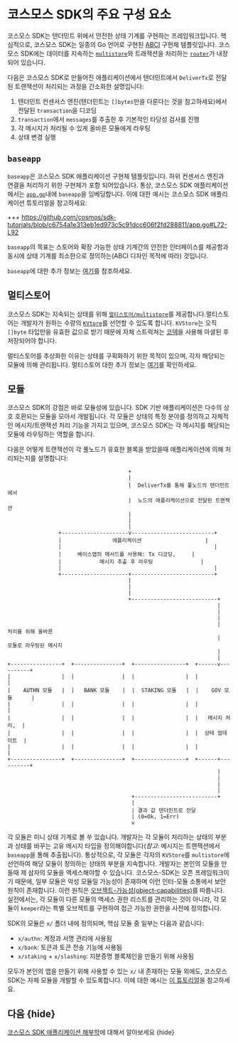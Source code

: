 <!--
order: 4
-->

# 코스모스 SDK의 주요 구성 요소

코스모스 SDK는 텐더민트 위에서 안전한 상태 기계를 구현하는 프레임워크입니다. 핵심적으로, 코스모스 SDK는 일종의 Go 언어로 구현된 [ABCI](./sdk-app-architecture.md#abci) 구현체 템플릿입니다. 코스모스 SDK에는 데이터를 지속하는 [`multistore`](../core/store.md#multistore)와 트래잭션을 처리하는 [`router`](../core/baseapp.md#routing)가 내장되어 있습니다.

다음은 코스모스 SDK로 만들어진 애플리케이션에서 텐더민트에서 `DeliverTx`로 전달된 트랜잭션이 처리되는 과정을 간소화한 설명입니다:

1. 텐더민트 컨센서스 엔진(텐더민트는 `[]bytes`만을 다룬다는 것을 참고하세요)에서 전달된 `transaction`을 디코딩
2. `transaction`에서 `messages`를 추출한 후 기본적인 타당성 검사를 진행
3. 각 메시지가 처리될 수 있게 올바른 모듈에게 라우팅
4. 상태 변경 실행

## `baseapp`

`baseapp`은 코스모스 SDK 애플리케이션 구현체 템플릿입니다. 하위 컨센서스 엔진과 연결을 처리하기 위한 구현체가 포함 되어있습니다. 통상, 코스모스 SDK 애플리케이션에서는 [`app.go`](../basics/app-anatomy.md#core-application-file)내에 `baseapp`을 임베딩합니다. 이에 대한 예시는 코스모스 SDK 애플리케이션 튜토리얼을 참고하세요:

+++ https://github.com/cosmos/sdk-tutorials/blob/c6754a1e313eb1ed973c5c91dcc606f2fd288811/app.go#L72-L92

`baseapp`의 목표는 스토어와 확장 가능한 상태 기계간의 안전한 인터페이스를 제공함과 동시에 상태 기계를 최소한으로 정의하는(ABCI 디자인 목적에 따라) 것입니다.

`baseapp`에 대한 추가 정보는 [여기](../core/baseapp.md)를 참조하세요.

## 멀티스토어

코스모스 SDK는 지속되는 상태를 위해 [`멀티스토어/multistore`](../core/store.md#multistore)를 제공합니다.멀티스토어는 개발자가 원하는 수량의 [`KVtore`](../core/store.md#base-layer-kvtores)를 선언할 수 있도록 합니다. `KVStore`는 오직 `[]byte` 타입만을 유효한 값으로 받기 때문에 자체 스트럭쳐는 [코덱](../core/encoding.md)을 사용해 마셜된 후 저장되어야 합니다.

멀티스토어를 추상화한 이유는 상태를 구획화하기 위한 목적이 있으며, 각자 해당되는 모듈에 의해 관리됩니다. 멀티스토어 대한 추가 정보는 [여기](../core/store.md#multistore)를 확인하세요.

## 모듈

코스모스 SDK의 강점은 바로 모듈성에 있습니다. SDK 기반 애플리케이션은 다수의 상호 호환되는 모듈을 모아서 개발됩니다. 각 모듈은 상태의 특정 분야를 정의하고 자체적인 메시지/트랜잭션 처리 기능을 가지고 있으며, 코스모스 SDK는 각 메시지를 해당되는 모듈에 라우팅하는 역할을 합니다.

다음은 어떻게 트랜잭션이 각 풀노드가 유효한 블록을 받았을때 애플리케이션에 의해 처리되는지를 설명합니다:

```
                                      +
                                      |
                                      |  DeliverTx를 통해 풀노드의 텐더민트에서
                                      |  노드의 애플리케이션으로 전달된 트랜잭션
                                      |
                                      |
                                      |
                +---------------------v--------------------------+
                |                애플리케이션                    |
                |                                                |
                |     베이스앱의 메서드를 사용해: Tx 디코딩,     |
                |            메시지 추출 후 라우팅               |
                |                                                |
                +---------------------+--------------------------+
                                      |
                                      |
                                      |
                                      +---------------------------+
                                                                  |
                                                                  |
                                                                  |
                                                                  |  처리를 위해 올바른
                                                                  |  모듈로 라우팅된 메시지
                                                                  |
                                                                  |
+----------------+  +---------------+  +----------------+  +------v----------+
|                |  |               |  |                |  |                 |
|    AUTHN 모듈   |  |   BANK 모듈    |  |  STAKING 모듈   |  |    GOV 모듈      |
|                |  |               |  |                |  |                 |
|                |  |               |  |                |  |   메시지 처리,  |
|                |  |               |  |                |  |  상태 업데이트  |
|                |  |               |  |                |  |                 |
+----------------+  +---------------+  +----------------+  +------+----------+
                                                                  |
                                                                  |
                                                                  |
                                                                  |
                                       +--------------------------+
                                       |
                                       | 결과 값 텐더민트로 전달
                                       | (0=Ok, 1=Err)
                                       v
```

각 모듈은 미니 상태 기계로 볼 쑤 있습니다. 개발자는 각 모듈이 처리하는 상태의 부분과 상태를 바꾸는 고유 메시지 타입을 정의해야합니다(*참고*: 메시지는 트랜잭션에서 `baseapp`을 통해 추출됩니다). 통상적으로, 각 모듈은 각자의 `KVStore`를 `multistore`에 선언하여 해당 모듈이 정의하는 상태의 부분을 지속합니다. 개발자는 본인의 모듈을 만들때 제 삼자의 모듈을 액세스해야할 수 있습니다. 코스모스-SDK는 오픈 프레임워크이기 때문에, 일부 모듈은 악성 모듈일 가능성이 존재하며 이런 인터-모듈 소통에서 보안 원칙이 존재합니다. 이런 원칙은 [오브젝트-가능성(object-capabilities)](../core/ocap.md)를 따릅니다. 실전에서는, 각 모듈이 다른 모듈의 액세스 권한 리스트를 관리하는 것이 아니라, 각 모듈이 `keeper`라는 특별 오브젝트를 구현하여 접근 가능한 권한을 사전에 정의합니다.

SDK의 모듈은 `x/` 폴더 내에 정의되며, 핵심 모듈 중 일부는 다음과 같습니다:

- `x/authn`: 계정과 서명 관리에 사용됨
- `x/bank`: 토큰과 토큰 전송 기능에 사용됨
- `x/staking` + `x/slashing`: 지분증명 블록체인을 만들기 위해 사용됨

모두가 본인의 앱을 만들기 위해 사용할 수 있는 `x/` 내 존재하는 모듈 외에도, 코스모스 SDK는 자체 모듈을 개발할 수 있도록합니다. 이에 대한 예시는 [이 튜토리얼](https://cosmos.network/docs/tutorial/keeper.html)을 참고하세요.

## 다음 {hide}

[코스모스 SDK 애플리케이션 해부학](../basics/app-anatomy.md)에 대해서 알아보세요 {hide}
